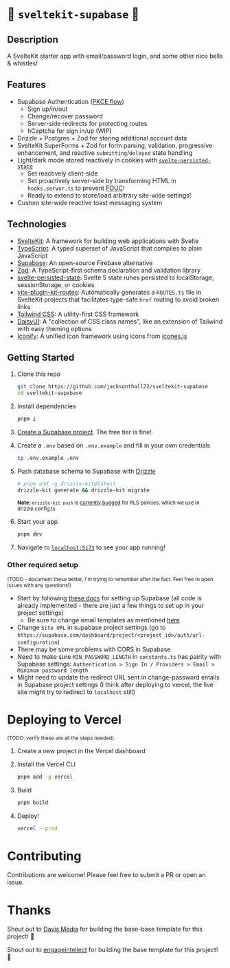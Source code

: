 # 🚀 `sveltekit-supabase` 🚀

## Description

A SvelteKit starter app with email/password login, and some other nice bells & whistles!

## Features
- Supabase Authentication ([PKCE flow](https://supabase.com/docs/guides/auth/passwords?queryGroups=language&language=js&queryGroups=flow&flow=pkce&queryGroups=framework&framework=sveltekit))
  - Sign up/in/out
  - Change/recover password
  - Server-side redirects for protecting routes
  - hCaptcha for sign in/up (WIP)
- Drizzle + Postgres + Zod for storing additional account data
- SvelteKit SuperForms + Zod for form parsing, validation, progressive enhancement, and reactive `submitting`/`delayed` state handling
- Light/dark mode stored reactively in cookies with [`svelte-persisted-state`](https://github.com/oMaN-Rod/svelte-persisted-state)
  - Set reactively client-side
  - Set proactively server-side by transforming HTML in `hooks.server.ts` to prevent [FOUC](https://en.wikipedia.org/wiki/Flash_of_unstyled_content)!
  - Ready to extend to store/load arbitrary site-wide settings!
- Custom site-wide reactive toast messaging system

## Technologies

- [SvelteKit](https://kit.svelte.dev/): A framework for building web applications with Svelte
- [TypeScript](https://www.typescriptlang.org/): A typed superset of JavaScript that compiles to plain JavaScript
- [Supabase](https://supabase.io/): An open-source Firebase alternative
- [Zod](https://zod.dev): A TypeScript-first schema declaration and validation library
- [svelte-persisted-state](https://github.com/oMaN-Rod/svelte-persisted-state): Svelte 5 state runes persisted to localStorage, sessionStorage, or cookies
- [vite-plugin-kit-routes](https://www.kitql.dev/docs/tools/06_vite-plugin-kit-routes): Automatically generates a `ROUTES.ts` file in SvelteKit projects that facilitates type-safe `href` routing to avoid broken links
- [Tailwind CSS](https://tailwindcss.com/): A utility-first CSS framework
- [DaisyUI](https://daisyui.com/): A "collection of CSS class names", like an extension of Tailwind with easy theming options
- [Iconify](https://iconify.design): A unified icon framework using icons from [icones.js](https://icones.js.org/collection/all)

## Getting Started

1. Clone this repo
    ```bash
    git clone https://github.com/jacksonthall22/sveltekit-supabase
    cd sveltekit-supabase
    ```

1. Install dependencies
    ```bash
    pnpm i
    ```

1. [Create a Supabase project](https://supabase.com/dashboard/new). The free tier is fine!

1. Create a `.env` based on `.env.example` and fill in your own credentials
    ```bash
    cp .env.example .env
    ```

1. Push database schema to Supabase with [Drizzle](https://orm.drizzle.team/)
    ```bash
    # pnpm add -g drizzle-kit@latest
    drizzle-kit generate && drizzle-kit migrate
    ```

    <sub>**Note:** `drizzle-kit push` is [currently bugged](https://github.com/drizzle-team/drizzle-orm/issues/3504) for RLS policies, which we use in drizzle.config.ts</sub>

1. Start your app
    ```bash
    pnpm dev
    ```

1. Navigate to [`localhost:5173`](http://localhost:5173) to see your app running!

### Other required setup

<sub>(TODO - document these better, I'm trying to remember after the fact. Feel free to open issues with any questions!)</sub>

- Start by following [these docs](https://supabase.com/docs/guides/auth/passwords?queryGroups=language&language=js&queryGroups=flow&flow=pkce&queryGroups=framework&framework=sveltekit) for setting up Supabase (all code is already implemented - there are just a few things to set up in your project settings)
  - Be sure to change email templates as mentioned [here](https://supabase.com/docs/guides/auth/passwords?queryGroups=flow&flow=pkce&queryGroups=framework&framework=sveltekit&queryGroups=language&language=js#resetting-a-password)
- Change `Site URL` in supabase project settings (go to `https://supabase.com/dashboard/project/<project_id>/auth/url-configuration`)
- There may be some problems with CORS in Supabase
- Need to make sure `MIN_PASSWORD_LENGTH` in `constants.ts` has pairity with Supabase settings: `Authentication > Sign In / Providers > Email > Minimum password length`
- Might need to update the redirect URL sent in change-password emails in Supabase project settings (I think after deploying to vercel, the live site might try to redirect to `localhost` still)

# Deploying to Vercel

<sub>(TODO: verify these are all the steps needed)</sub>

1. Create a new project in the Vercel dashboard

1. Install the Vercel CLI

    ```bash
    pnpm add -g vercel
    ```

1. Build

    ```bash
    pnpm build
    ```

1. Deploy!

    ```bash
    vercel --prod
    ```

# Contributing

Contributions are welcome! Please feel free to submit a PR or open an issue.

# Thanks

Shout out to [Davis Media](https://github.com/Davis-Media) for building the base-base template for this project! 🤙

Shout out to [engageintellect](https://github.com/engageintellect) for building the base template for this project! 🤙
